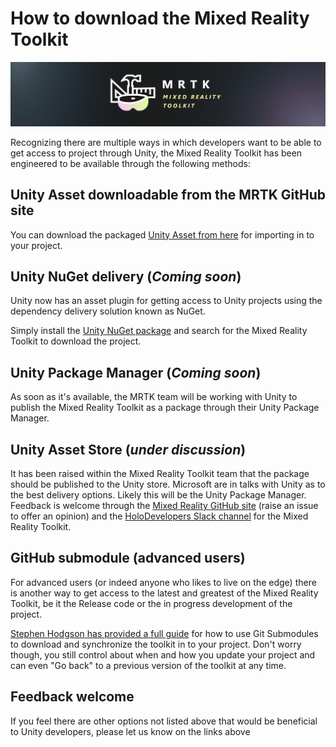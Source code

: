 # How to download the Mixed Reality Toolkit

![](External/ReadMeImages/MRTK_Logo_Rev.png)

Recognizing there are multiple ways in which developers want to be able to get access to project through Unity, the Mixed Reality Toolkit has been engineered to be available through the following methods:

## Unity Asset downloadable from the MRTK GitHub site

You can download the packaged [Unity Asset from here](https://github.com/Microsoft/MixedRealityToolkit-Unity/releases) for importing in to your project.

## Unity NuGet delivery (*Coming soon*)

Unity now has an asset plugin for getting access to Unity projects using the dependency delivery solution known as NuGet.

Simply install the [Unity NuGet package](https://assetstore.unity.com/packages/tools/utilities/nuget-for-unity-104640) and search for the Mixed Reality Toolkit to download the project.

## Unity Package Manager (*Coming soon*)

As soon as it's available, the MRTK team will be working with Unity to publish the Mixed Reality Toolkit as a package through their Unity Package Manager.

## Unity Asset Store (*under discussion*)

It has been raised within the Mixed Reality Toolkit team that the package should be published to the Unity store.  Microsoft are in talks with Unity as to the best delivery options.  Likely this will be the Unity Package Manager.
Feedback is welcome through the [Mixed Reality GitHub site](https://github.com/Microsoft/MixedRealityToolkit-Unity/issues) (raise an issue to offer an opinion) and the [HoloDevelopers Slack channel](https://join.slack.com/t/holodevelopers/shared_invite/enQtNDIwNTA4MzIyNDk4LTM3NmU3MTBlMWM4OGU0MGI5YmZmMzhiZmRkZDMxMDZhNzVhNTczYThiYTNhMmEyMTQ2MzA0ZDZhZTY1ZTU2OGQ) for the Mixed Reality Toolkit.

## GitHub submodule (advanced users)

For advanced users (or indeed anyone who likes to live on the edge) there is another way to get access to the latest and greatest of the Mixed Reality Toolkit, be it the Release code or the in progress development of the project.

[Stephen Hodgson has provided a full guide](https://www.rageagainstthepixel.com/expert-import-mrtk/) for how to use Git Submodules to download and synchronize the toolkit in to your project.
Don't worry though, you still control about when and how you update your project and can even "Go back" to a previous version of the toolkit at any time.



## Feedback welcome
If you feel there are other options not listed above that would be beneficial to Unity developers, please let us know on the links above